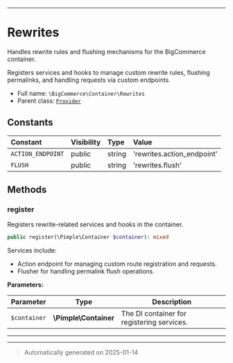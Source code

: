 ***

# Rewrites

Handles rewrite rules and flushing mechanisms for the BigCommerce container.

Registers services and hooks to manage custom rewrite rules, flushing
permalinks, and handling requests via custom endpoints.

* Full name: `\BigCommerce\Container\Rewrites`
* Parent class: [`Provider`](./classes/BigCommerce/Container/Provider.md)


## Constants

| Constant | Visibility | Type | Value |
|:---------|:-----------|:-----|:------|
|`ACTION_ENDPOINT`|public|string|&#039;rewrites.action_endpoint&#039;|
|`FLUSH`|public|string|&#039;rewrites.flush&#039;|


## Methods


### register

Registers rewrite-related services and hooks in the container.

```php
public register(\Pimple\Container $container): mixed
```

Services include:
- Action endpoint for managing custom route registration and requests.
- Flusher for handling permalink flush operations.






**Parameters:**

| Parameter | Type | Description |
|-----------|------|-------------|
| `$container` | **\Pimple\Container** | The DI container for registering services. |





***


***
> Automatically generated on 2025-01-14
